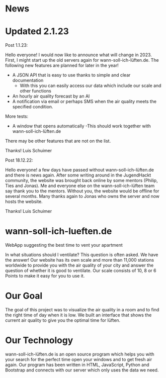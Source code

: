# News
# Updated 2.1.23

Post 1.1.23:

Hello everyone!
I would now like to announce what will change in 2023.
First, I might start up the old servers again for wann-soll-ich-lüften.de. The following new features are planned for later in the year!
- A JSON API that is easy to use thanks to simple and clear documentation
     - With this you can easily access our data
        which include our scale and other functions
- An hourly air quality forecast by an AI
- A notification via email or perhaps SMS when the
   air quality meets the specified condition.

More tests:
- A window that opens automatically
     -This should work together with wann-soll-ich-lüften.de

There may be other features that are not on the list.

Thanks!
Luis Schuimer

Post 18.12.22:

Hello everyone!
a few days have passed without wann-soll-ich-lüften.de and there is news again. After some writing around in the JugendHackt community, the website was brought back online by some mentors (Philip, Ties and Jonas). Me and everyone else on the wann-soll-ich-lüften team say thank you to the mentors. Without you, the website would be offline for several months. Many thanks again to Jonas who owns the server and now hosts the website.

Thanks!
Luis Schuimer


# wann-soll-ich-lueften.de
WebApp suggesting the best time to vent your apartment

In what situations should I ventilate? This question is often asked. We have the answer! Our website has its own scale and more than 11,000 stations worldwide to provide you with the air quality of your city and answer the question of whether it is good to ventilate. Our scale consists of 10, 8 or 6 Points to make it easy for you to use it.

# Our Goal
The goal of this project was to visualize the air quality in a room and to find the right time of day when it is low. We built an interface that shows the current air quality to give you the optimal time for lüften.

# Our Technology
wann-soll-ich-lüften.de is an open source program which helps you with your search for the perfect time open your windows and to get fresh air again. Our program has been written in HTML, JavaScript, Python and Bootstrap and connects with our server which only uses the data we need.
